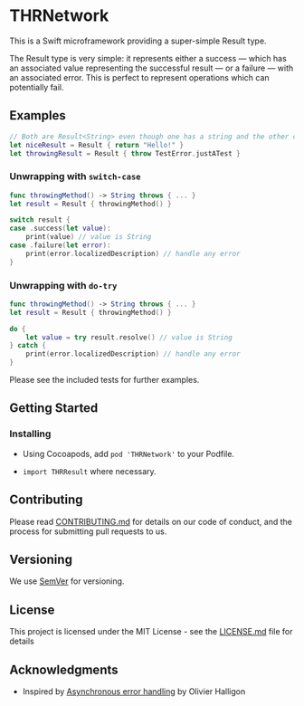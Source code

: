 # THRNetwork

This is a Swift microframework providing a super-simple Result type.

The Result type is very simple: it represents either a success — which has an associated value representing the successful result — or a failure — with an associated error. This is perfect to represent operations which can potentially fail.

## Examples

```swift
// Both are Result<String> even though one has a string and the other contains an error
let niceResult = Result { return "Hello!" }
let throwingResult = Result { throw TestError.justATest }
```

### Unwrapping with `switch-case`
```swift
func throwingMethod() -> String throws { ... }
let result = Result { throwingMethod() }

switch result {
case .success(let value):
    print(value) // value is String
case .failure(let error):
    print(error.localizedDescription) // handle any error
}

```

### Unwrapping with `do-try`
```swift
func throwingMethod() -> String throws { ... }
let result = Result { throwingMethod() }

do {
    let value = try result.resolve() // value is String
} catch {
    print(error.localizedDescription) // handle any error
}

```

Please see the included tests for further examples.

## Getting Started


### Installing

- Using Cocoapods, add `pod 'THRNetwork'` to your Podfile.

- `import THRResult` where necessary.

## Contributing

Please read [CONTRIBUTING.md](https://gist.github.com/PurpleBooth/b24679402957c63ec426) for details on our code of conduct, and the process for submitting pull requests to us.

## Versioning

We use [SemVer](http://semver.org/) for versioning.

## License

This project is licensed under the MIT License - see the [LICENSE.md](LICENSE.md) file for details

## Acknowledgments

- Inspired by [Asynchronous error handling](http://alisoftware.github.io/swift/async/error/2016/02/06/async-errors/) by Olivier Halligon